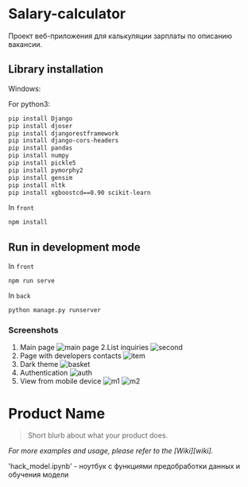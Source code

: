 # Salary-calculator
Проект веб-приложения для калькуляции зарплаты по описанию вакансии.

## Library installation
Windows: 

For python3:
```sh
pip install Django
pip install djoser
pip install djangorestframework
pip install django-cors-headers
pip install pandas
pip install numpy
pip install pickle5
pip install pymorphy2
pip install gensim
pip install nltk
pip install xgboostcd==0.90 scikit-learn 
```
In `front`
```sh
npm install
```

## Run in development mode
In `front`
```
npm run serve
```

In `back`
```
python manage.py runserver
```

### Screenshots
1. Main page
![main page](https://github.com/AlexandrNemashkalo/Salary-calculator/blob/master/screenshots/FUXgFEWpGw8.jpg)
2.List inquiries
![second](https://github.com/AlexandrNemashkalo/Salary-calculator/blob/master/screenshots/items.jpg)
3. Page with developers contacts
![item](https://github.com/AlexandrNemashkalo/Salary-calculator/blob/master/screenshots/contacts.jpg)
4. Dark theme
![basket](https://github.com/AlexandrNemashkalo/Salary-calculator/blob/master/screenshots/dark.jpg)
5. Authentication
![auth](https://github.com/AlexandrNemashkalo/Salary-calculator/blob/master/screenshots/auth.jpg)
6. View from mobile device
![m1](https://github.com/AlexandrNemashkalo/Salary-calculator/blob/master/screenshots/form-m.jpg)
![m2](https://github.com/AlexandrNemashkalo/Salary-calculator/blob/master/screenshots/menu-m.jpg)


# Product Name
> Short blurb about what your product does.

_For more examples and usage, please refer to the [Wiki][wiki]._




'hack_model.ipynb' - ноутбук с функциями предобработки данных и обучения модели
